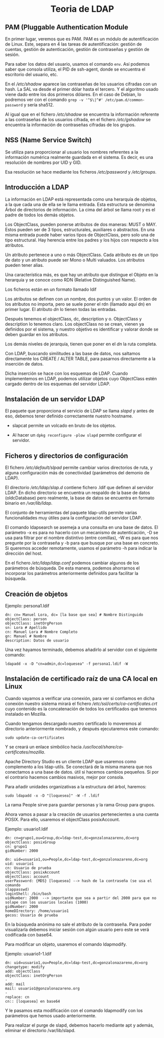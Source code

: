 <div align="center">

# Teoria de LDAP 

</div>

## PAM (Pluggable Authentication Module

En primer lugar, veremos que es PAM. PAM es un módulo de autentificación de Linux.
Este, separa en 4 las tareas de autentificación: gestión de cuentas, gestión de
autenticación, gestión de contraseñas y gestión de sesión.

Para saber los datos del usuario, usamos el comando ```env```.
Así podemos saber que consola utiliza, el PID de ssh-agent, donde se encuentra
el escritorio del usuario, etc.

En el _/etc/shadow_ aparece las contraseñas de los usuarios cifradas con un hash.
La SAL va desde el primer dólar hasta el tercero. Y el algoritmo usado viene
dado entre los dos primeros dólares. En el caso de Debian, lo podremos ver con
el comando ```grep -v '^$\|^#' /etc/pam.d/common-password``` y sería sha512.


Al igual que en el fichero _/etc/shadow_ se encuentra la información referente
a las contraseñas de los usuarios cifrada, en el fichero _/etc/gshadow_ se 
encuentra la información de contraseñas cifradas de los grupos.


## NSS (Name Service Switch)

Se utiliza para proporcionar al usuario los nombres referentes a la información
numérica realmente guardada en el sistema. Es decir, es una resolución de
nombres por UID y GID.

Esa resolución se hace mediante los ficheros _/etc/password_ y _/etc/groups_.

## Introducción a LDAP

La información en LDAP está representada como una herarquía de objetos, a la
que cada una de ella se le llama entrada. Esta estructura se denomina Árbol
de directorios de información. La cima del árbol se llama root y es el padre
de todos los demás objetos.

Los ObjectClass, pueden ponerse atributos de dos maneras: MUST o MAY. 
Estos pueden ser de 3 tipos, estructurales, auxiliares o abstractos. En una
misma entrada puede haber varios tipos de ObjectClass, pero solo una de tipo 
estructural. Hay herencia entre los padres y los hijos con respecto a los
atributos.

Un atributo pertenece a uno o más ObjectClass. Cada atributo es de un tipo de
dato y un atributo puede ser Mono o Multi valuados. Los atributos pueden tener
alias.

Una característica más, es que hay un atributo que distingue el Objeto en la
herarquia y se conoce como RDN (Relative Distinguished Name).

Los ficheros están en un formato llamado ldif

Los atributos se definen con un nombre, dos puntos y un valor.
El orden de los atributos no importa, pero se suele poner el rdn 
(llamado aquí dn) en primer lugar. 
El atributo _dn_ lo tienen todas las entradas. 

Después tenemos el objectClass, dc, description y o. ObjectClass y description
lo tenemos claro. Los objectClass no se crean, vienen ya definidos por el 
sistema, y nuestro objetivo es identificar y valorar donde se deben guardar en
los atributos.

Los demás niveles de jerarquía, tienen que poner en el _dn_ la ruta completa.

Con LDAP, buscando similitudes a las base de datos, nos saltamos directamente
los CREATE / ALTER TABLE, para pasarnos directamente a la inserción de datos.

Dicha inserción se hace con los esquemas de LDAP. Cuando implementemos en LDAP,
podemos utilizar objetos cuyo ObjectClass estén cargado dentro de los esquemas
del servidor LDAP.


## Instalación de un servidor LDAP

El paquete que proporciona el servicio de LDAP se llama _slapd_ y antes de eso,
debemos tener definido correctamente nuestro hostname.

* slapcat permite un volcado en bruto de los objetos.

* Al hacer un ```dpkg reconfigure -plow slapd``` permite configurar el servidor.

## Ficheros y directorios de configuración

El fichero _/etc/default/slpad_ permite cambiar varios directorios de ruta, y
alguna configuración más de conectividad (parámetros del demonio de LDAP).

El directorio _/etc/ldap/slap.d_ contiene fichero .ldif que definen al servidor
LDAP. En dicho directorio se encuentra un respaldo de la base de datos 
(oldcDatabase) pero realmente, la base de datos se encuentra en formato binario
en _/var/lib/ldap_.

El conjunto de herramientas del paquete ldap-utils permite varias 
funcionalidades muy útiles para la configuración del servidor LDAP.

El comando ldapsearch se asemeja a una consulta en una base de datos. El 
parámetro -x es para no hacerlo con un mecanismo de autenticación, -D se usa
para filtrar por el nombre distintivo (entre comillas), -W es para que nos
pregunte por la contraseña y -b para que busque por una base en concreto.
Si queremos acceder remotamente, usamos el parámetro -h para indicar la 
dirección del host.

En el fichero _/etc/ldap/ldap.conf_ podemos cambiar algunos de los parámetros de
búsqueda. De esta manera, podemos ahorrarnos el incorporar los parámetros 
anteriormente definidos para facilitar la búsqueda.

## Creación de objetos

Ejemplo: persona1.ldif

```
dn: cn= Manuel Lora, dc= [la base que sea] # Nombre Distinguido
objectClass: person
objectClass: inetOrgPerson
sn: Lora # Apellido
cn: Manuel Lora # Nombre Completo
gn: Manuel # Nombre
description: Datos de usuario
```

Una vez hayamos terminado, debemos añadirlo al servidor con el siguiente 
comando:

```
ldapadd -x -D "cn=admin,dc=loquesea" -f persona1.ldif -W
```

## Instalación de certificado raíz de una CA local en Linux

Cuando vayamos a verificar una conexión, para ver si confiamos en dicha conexión
nuestro sistema mirará el fichero _/etc/ssl/certs/ca-certificates.crt_ cuyo
contenido es la concatenación de todos los certificados que tenemos instalado
en Mozilla.

Cuando tengamos descargado nuestro certificado lo moveremos al directorio 
anteriormente nombrado, y después ejecutaremos este comando:

```
sudo update-ca-certificates
```

Y se creará un enlace simbólico hacia _/usr/local/share/ca-certificates/mozilla_.


Apache Directory Studio es un cliente LDAP que usaremos como complemento a los
ldap-utils. Se conectará de la misma manera que nos conectamos a una base de 
datos. útil si hacemos cambios pequeños. Si por el contrario hacemos cambios
masivos, mejor por consola.

Para añadir unidades organizativas a la estructura del árbol, haremos:

```
sudo ldapadd -x -D "[loquesea]" -W -f .ldif
```

La rama People sirve para guardar personas y la rama Group para grupos.

Ahora vamos a pasar a la creación de usuarios pertenecientes a una cuenta POSIX.
Para ello, usaremos el objectClass posixAccount. 

Ejemplo: usuario1.ldif

```
dn: cn=grupo1,ou=Group,dc=ldap-test,dc=gonzalonazareno,dc=org
objectClass: posixGroup
cn: grupo1
gidNumber: 2000

dn: uid=usuario1,ou=People,dc=ldap-test,dc=gonzalonazareno,dc=org
uid: usuario1
cn: Usuario de prueba
objectClass: posixAccount
objectClass: account
userPassword: {MD5} [loquesea] --> hash de la contraseña (se usa el comando
slappasswd)
loginShell: /bin/bash
uidNumber: 2000  --> importante que sea a partir del 2000 para que no solape con los usuarios locales (1000)
gidNumber: 2000
homeDIrectory: /home/usuario1
gecos: Usuario de prueba
```

En la búsqueda anónima no sale el atributo de la contraseña. Para poder 
visualizarla debemos iniciar sesión con algún usuario pero este se verá 
codificada con base64. 

Para modificar un objeto, usaremos el comando ldapmodify. 

Ejemplo: usuario1-1.ldif

```
dn: uid=usuario1,ou=People,dc=ldap-test,dc=gonzalonazareno,dc=org
changetype: modify
add: objectClass
objectClass: inetOrgPerson
-
add: mail
mail: usuario1@gonzalonazareno.org
-
replace: cn
cn:: [loquesea] en base64
```

Y le pasamos esta modificación con el comando ldapmodify con los parámetros 
que hemos usado anteriormente.

Para realizar el purge de slapd, debemos hacerlo mediante apt y además, eliminar
el directorio /var/lib/slapd.

